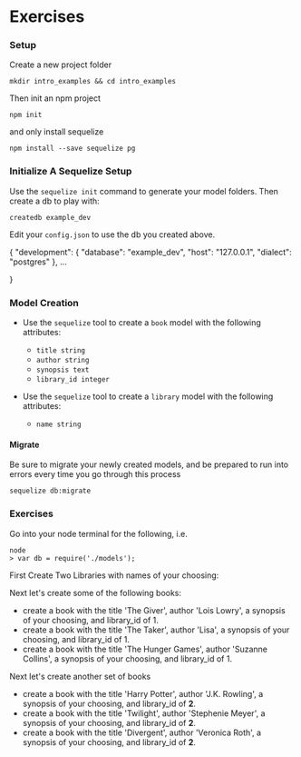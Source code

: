 # Exercises

### Setup

Create a new project folder

```
mkdir intro_examples && cd intro_examples
```

Then init an npm project

```
npm init
```

and only install sequelize

```
npm install --save sequelize pg
```


### Initialize A Sequelize Setup

Use the `sequelize init` command to generate your model folders. Then create a db to play with:

```
createdb example_dev
```

Edit your `config.json` to use the db you created above.

{
  "development": {
    "database": "example_dev",
    "host": "127.0.0.1",
    "dialect": "postgres"
  },
  ...

}


### Model Creation

* Use the `sequelize` tool to create a `book` model with the following attributes:
  * `title string`
  * `author string`
  * `synopsis text`
  * `library_id integer`

* Use the `sequelize` tool to create a `library` model with the following attributes:
  * `name string`


#### Migrate

Be sure to migrate your newly created models, and be prepared to run into errors every time you go through this process

```
sequelize db:migrate
```

### Exercises

Go into your node terminal for the following, i.e.

```
node
> var db = require('./models');
```

First Create Two Libraries with names of your choosing:

Next let's create some of the following books:

* create a book with the title 'The Giver', author 'Lois Lowry', a synopsis of your choosing, and library_id of 1.
* create a book with the title 'The Taker', author 'Lisa', a synopsis of your choosing, and library_id of 1.
* create a book with the title 'The Hunger Games', author 'Suzanne Collins', a synopsis of your choosing, and library_id of 1.


Next let's create another set of books

* create a book with the title 'Harry Potter', author 'J.K. Rowling', a synopsis of your choosing, and library_id of **2**.
* create a book with the title 'Twilight', author 'Stephenie Meyer', a synopsis of your choosing, and library_id of **2**.
* create a book with the title 'Divergent', author 'Veronica Roth', a synopsis of your choosing, and library_id of **2**.








